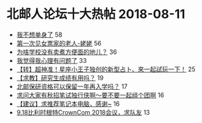 # 北邮人论坛十大热帖 2018-08-11

- [我不想单身了](https://bbs.byr.cn/article/Friends/1884018) 58
- [第一次见女票家的老人-姥姥](https://bbs.byr.cn/article/Talking/6033830) 56
- [为啥学校没有卖煮方便面的地儿？](https://bbs.byr.cn/article/Food/495390) 36
- [我觉得我心理有问题了](https://bbs.byr.cn/article/Feeling/3070906) 33
- [【转】超神准！星座小王子独创的新型占卜、來一起試玩一下！](https://bbs.byr.cn/article/Constellations/326533) 25
- [【求教】研究生成绩有用吗？](https://bbs.byr.cn/article/StudyShare/187138) 19
- [北邮保研资格可以保留一年再入学吗？](https://bbs.byr.cn/article/AimGraduate/1147771) 17
- [求问大家有秋招笔试独行侠啊～要不要一起组个团啊](https://bbs.byr.cn/article/Job/1983093) 16
- [【建议】求推荐笔记本电脑，感谢~](https://bbs.byr.cn/article/DigiLife/304644) 16
- [9.18比利时根特CrownCom 2018会议，求队友](https://bbs.byr.cn/article/Paper/31113) 13


